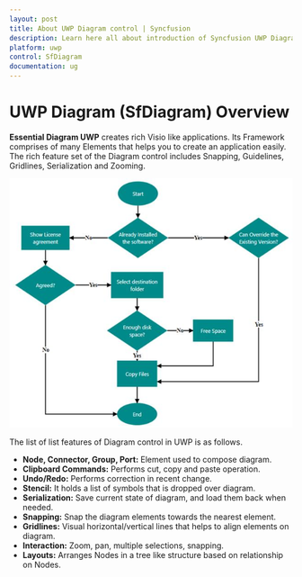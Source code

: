 ```yaml
---
layout: post
title: About UWP Diagram control | Syncfusion
description: Learn here all about introduction of Syncfusion UWP Diagram (SfDiagram) control, its elements and more.
platform: uwp
control: SfDiagram
documentation: ug
---
```


# UWP Diagram (SfDiagram) Overview

**Essential Diagram UWP** creates rich Visio like applications. Its Framework comprises of many Elements that helps you to create an application easily. The rich feature set of the Diagram control includes Snapping, Guidelines, Gridlines, Serialization and Zooming.

![UWP SfDiagram Overview Image](Overview_images/Overview_img1.jpeg)

The list of list features of Diagram control in UWP is as follows.

* **Node, Connector, Group, Port:** Element used to compose diagram.
* **Clipboard Commands:** Performs cut, copy and paste operation.
* **Undo/Redo:** Performs correction in recent change.
* **Stencil:** It holds a list of symbols that is dropped over diagram.
* **Serialization:** Save current state of diagram, and load them back when needed.
* **Snapping:** Snap the diagram elements towards the nearest element.
* **Gridlines:** Visual horizontal/vertical lines that helps to align elements on diagram.
* **Interaction:** Zoom, pan, multiple selections, snapping.
* **Layouts:** Arranges Nodes in a tree like structure based on relationship on Nodes.